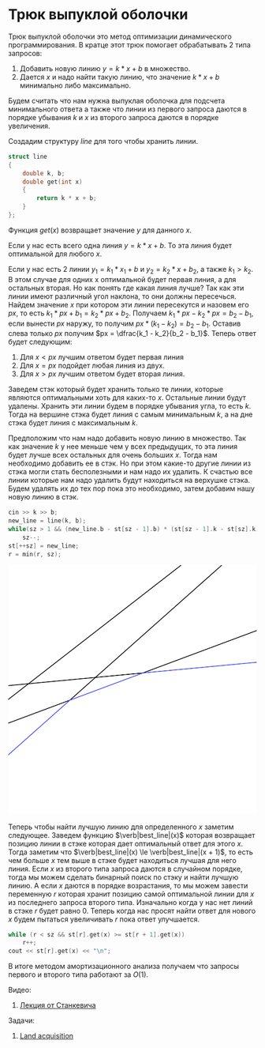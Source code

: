 # Трюк выпуклой оболочки

Трюк выпуклой оболочки это метод оптимизации динамического программирования. В кратце этот трюк помогает обрабатывать 2 типа запросов:
1. Добавить новую линию $y=k*x+b$ в множество.
2. Дается $x$ и надо найти такую линию, что значение $k*x+b$ минимально либо максимально.

Будем считать что нам нужна выпуклая оболочка для подсчета минимального ответа а также что линии из первого запроса даются в порядке убывания $k$ и $x$ из второго запроса даются в порядке увеличения.

Создадим структуру $line$ для того чтобы хранить линии.
```cpp
struct line
{
	double k, b;
	double get(int x)
	{
		return k * x + b;
	}
};
```

Функция $get(x)$ возвращает значение $y$ для данного $x$.

Если у нас есть всего одна линия $y = k * x + b$. То эта линия будет оптимальной для любого $x$.

Если у нас есть 2 линии $y_1 = k_1 * x_1 + b$ и $y_2 = k_2 * x + b_2$, а также $k_1 > k_2$. В этом случае для одних x оптимальной будет первая линия, а для остальных вторая. Но как понять где какая линия лучше? Так как эти линии имеют различный угол наклона, то они должны пересечься. Найдем значение $x$ при котором эти линии пересекутся и назовем его $px$, то есть $k_1 * px + b_1 = k_2 * px + b_2$. Получаем $k_1 * px - k_2 * px = b_2 - b_1$, если вынести $px$ наружу, то получим $px * (k_1 - k_2) = b_2 - b_1$. Оставив слева только $px$ получим $px = \dfrac{k_1 - k_2}{b_2 - b_1}$. Теперь ответ будет следующим:
1. Для $x < px$ лучшим ответом будет первая линия
2. Для $x = px$ подойдет любая линия из двух.
3. Для $x > px$ лучшим ответом будет вторая линия.

Заведем стэк который будет хранить только те линии, которые являются оптимальными хоть для каких-то $x$. Остальные линии будут удалены. Хранить эти линии будем в порядке убывания угла, то есть $k$. Тогда на вершине стэка будет линия с самым минимальным $k$, а на дне стэка будет линия с максимальным $k$.

Предположим что нам надо добавить новую линию в множество. Так как значение $k$ у нее меньше чем у всех предыдущих, то эта линия будет лучше всех остальных для очень больших $x$. Тогда нам необходимо добавить ее в стэк. Но при этом какие-то другие линии из стэка могли стать бесполезными и нам надо их удалить. К счастью все линии которые нам надо удалить будут находиться на верхушке стэка. Будем удалять их до тех пор пока это необходимо, затем добавим нашу новую линию в стэк.
```cpp
cin >> k >> b;
new_line = line(k, b);
while(sz > 1 && (new_line.b - st[sz - 1].b) * (st[sz - 1].k - st[sz].k) <= (st[sz].b - st[sz - 1].b) * (st[sz - 1].k - new_line.k))
	sz--;
st[++sz] = new_line;
r = min(r, sz);
```

![](images/convex_hull_1.png)

Теперь чтобы найти лучшую линию для определенного $x$ заметим следующее. Заведем функцию $\verb|best_line|(x)$ которая возвращает позицию линии в стэке которая дает оптимальный ответ для этого $x$. Тогда заметим что $\verb|best_line|(x) \le \verb|best_line|(x + 1)$, то есть чем больше $x$ тем выше в стэке будет находиться лучшая для него линия. Если $x$ из второго типа запроса даются в случайном порядке, тогда мы можем сделать бинарный поиск по стэку и найти лучшую линию. А если $x$ даются в порядке возрастания, то мы можем завести переменную $r$ которая хранит позицию самой оптимальной линии для $x$ из последнего запроса второго типа. Изначально когда у нас нет линий в стэке $r$ будет равно $0$. Теперь когда нас просят найти ответ для нового $x$ будем пытаться увеличивать $r$ пока ответ улучшается.
```cpp
while (r < sz && st[r].get(x) >= st[r + 1].get(x))
	r++;
cout << st[r].get(x) << "\n";
```

В итоге методом амортизационного анализа получаем что запросы первого и второго типа работают за $O(1)$.

Видео:
1. [Лекция от Станкевича](https://www.youtube.com/watch?v=ou0phsO_cLo)

Задачи:
1. [Land acquisition](https://vjudge.net/problem/SPOJ-ACQUIRE)
